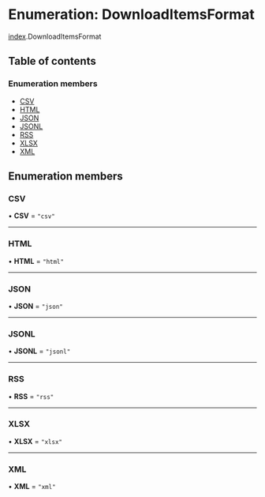 # Enumeration: DownloadItemsFormat

[index](../modules/index.md).DownloadItemsFormat

## Table of contents

### Enumeration members

- [CSV](index.DownloadItemsFormat.md#csv)
- [HTML](index.DownloadItemsFormat.md#html)
- [JSON](index.DownloadItemsFormat.md#json)
- [JSONL](index.DownloadItemsFormat.md#jsonl)
- [RSS](index.DownloadItemsFormat.md#rss)
- [XLSX](index.DownloadItemsFormat.md#xlsx)
- [XML](index.DownloadItemsFormat.md#xml)

## Enumeration members

### <a id="csv" name="csv"></a> CSV

• **CSV** = `"csv"`

___

### <a id="html" name="html"></a> HTML

• **HTML** = `"html"`

___

### <a id="json" name="json"></a> JSON

• **JSON** = `"json"`

___

### <a id="jsonl" name="jsonl"></a> JSONL

• **JSONL** = `"jsonl"`

___

### <a id="rss" name="rss"></a> RSS

• **RSS** = `"rss"`

___

### <a id="xlsx" name="xlsx"></a> XLSX

• **XLSX** = `"xlsx"`

___

### <a id="xml" name="xml"></a> XML

• **XML** = `"xml"`
